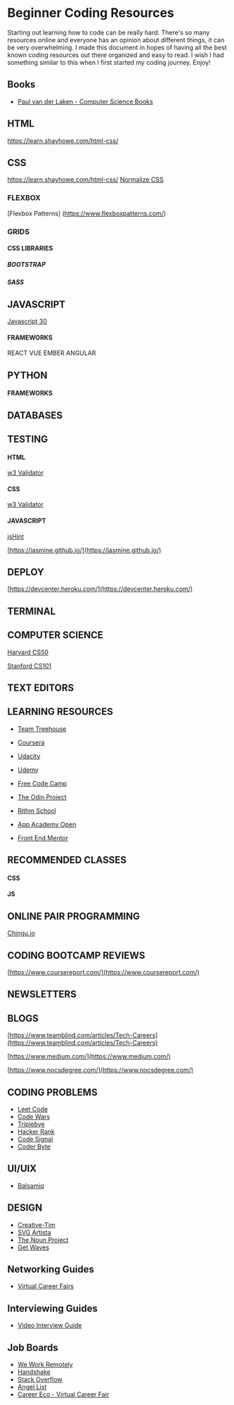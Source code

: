 # Beginner Coding Resources
Starting out learning how to code can be really hard. There's so many resources online and everyone has an opinion about different things, it can be very overwhelming. I made this document in hopes of having all the best known coding resources out there organized and easy to read. I wish I had something similar to this when I first started my coding journey. Enjoy!

## Books
* [Paul van der Laken - Computer Science Books](https://paulvanderlaken.com/2020/04/24/free-springer-books-computer-science-covid19/)

## HTML
https://learn.shayhowe.com/html-css/

## CSS
https://learn.shayhowe.com/html-css/
[Normalize CSS](https://necolas.github.io/normalize.css/)


### FLEXBOX
[Flexbox Patterns] (https://www.flexboxpatterns.com/)

### GRIDS

#### CSS LIBRARIES
##### BOOTSTRAP
##### SASS


## JAVASCRIPT
[Javascript 30](https://javascript30.com/)

#### FRAMEWORKS
REACT
VUE
EMBER
ANGULAR

## PYTHON
#### FRAMEWORKS

## DATABASES

## TESTING

#### HTML
[w3 Validator](https://validator.w3.org/nu/)
#### CSS
[w3 Validator](https://validator.w3.org/nu/)
#### JAVASCRIPT
[jsHint](https://jshint.com/)

[https://jasmine.github.io/](https://jasmine.github.io/)

## DEPLOY

[https://devcenter.heroku.com/](https://devcenter.heroku.com/)

## TERMINAL

## COMPUTER SCIENCE
[Harvard CS50](https://www.edx.org/course/cs50s-introduction-to-computer-science)

[Stanford CS101](https://online.stanford.edu/courses/soe-ycscs101-sp-computer-science-101)

## TEXT EDITORS


## LEARNING RESOURCES
* [Team Treehouse](https://teamtreehouse.com/home)

* [Coursera](https://www.coursera.org/)

* [Udacity](https://www.udacity.com/)

* [Udemy](https://www.udemy.com/)

* [Free Code Camp](https://www.freecodecamp.org/)

* [The Odin Project](https://www.theodinproject.com/)

* [Rithm School](https://www.rithmschool.com/courses)

* [App Academy Open](https://open.appacademy.io/)

* [Front End Mentor](https://www.frontendmentor.io/challenges)



## RECOMMENDED CLASSES
#### CSS
#### JS


## ONLINE PAIR PROGRAMMING

[Chingu.io](https://chingu.io/)


## CODING BOOTCAMP REVIEWS
[https://www.coursereport.com/](https://www.coursereport.com/)

## NEWSLETTERS

## BLOGS

[https://www.teamblind.com/articles/Tech-Careers](https://www.teamblind.com/articles/Tech-Careers)

[https://www.medium.com/](https://www.medium.com/)

[https://www.nocsdegree.com/](https://www.nocsdegree.com/)

## CODING PROBLEMS

* [Leet Code](https://leetcode.com/)
* [Code Wars](https://www.codewars.com/)
* [Triplebye](https://triplebyte.com/)
* [Hacker Rank](https://www.hackerrank.com/)
* [Code Signal](https://app.codesignal.com/)
* [Coder Byte](https://www.coderbyte.com/)

## UI/UIX
* [Balsamiq](https://balsamiq.com/)

## DESIGN
* [Creative-Tim](https://www.creative-tim.com/)
* [SVG Artista](https://svgartista.net/)
* [The Noun Project](https://thenounproject.com/)
* [Get Waves](https://getwaves.io/)

## Networking Guides
* [Virtual Career Fairs](https://studentaffairs.duke.edu/blog-entry/virtual-career-fairs-%E2%80%938-tips-prepare)

## Interviewing Guides
* [Video Interview Guide](https://www.indeed.com/career-advice/interviewing/video-interview-guide)

## Job Boards
* [We Work Remotely](https://weworkremotely.com/) 
* [Handshake](https://berkeley.joinhandshake.com/login)
* [Stack Overflow](https://stackoverflow.com/jobs)
* [Angel List](https://angel.co/jobs)
* [Career Eco - Virtual Career Fair](https://www.careereco.com/Candidate/Dashboard#upcomingFair)
